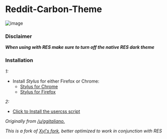 # Reddit-Carbon-Theme
![image](https://user-images.githubusercontent.com/18603393/111605234-8165f700-87ac-11eb-82a6-56e39033fa39.png)

### Disclaimer

**_When using with RES make sure to turn off the native RES dark theme_**

### Installation

*1:*

- Install *Stylus* for either Firefox or Chrome:
  * [Stylus for Chrome](https://chrome.google.com/webstore/detail/stylus/clngdbkpkpeebahjckkjfobafhncgmne?hl=en)
  * [Stylus for Firefox](https://addons.mozilla.org/en-US/firefox/addon/styl-us/)  

*2:*

- [Click to  Install the usercss script](https://github.com/brian6932/Reddit-Carbon-Theme/raw/main/CarbonForReddit.user.css)

_Originally from [/u/ggitaliano.](https://www.reddit.com/user/ggitaliano)_

_This is a fork of [Xyl's fork](https://userstyles.org/styles/161093/carbon-for-reddit), better optimized to work in conjunction with RES_
